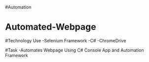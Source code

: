 #Automation 

# Automated-Webpage


#Technology Use
-Selenium Framework
-C#
-ChromeDrive

#Task
-Automates Webpage Using C# Console App and Automation Framework
